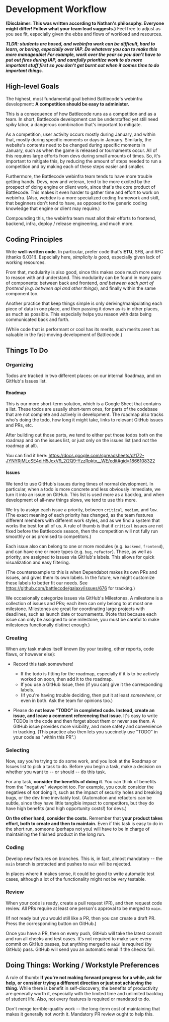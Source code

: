 # Development Workflow

**(Disclaimer: This was written according to Nathan's philosophy. Everyone might differ! Follow what your team lead suggests.)** Feel free to adjust as you see fit, especially given the ebbs and flows of workload and resources.

**_TLDR: students are hosed, and webinfra work can be difficult, hard to learn, or boring, especially over IAP. Do whatever you can to make this more manageable! For example, work over the year so you don't have to put out fires during IAP, and carefully prioritize work to do more important stuff first so you don't get burnt out when it comes time to do important things._**

## High-level Goals

The highest, most fundamental goal behind Battlecode's webinfra development: **A competition should be easy to administer.**

This is a consequence of how Battlecode runs as a competition and as a team. In short, Battlecode development can be understaffed yet still need spiky labor, a dangerous combination that's important to mitigate.

As a competition, user activity occurs mostly during January, and within that, mostly during specific moments or days in January. Similarly, the website's contents need to be changed during specific moments in January, such as when the game is released or tournaments occur. All of this requires large efforts from devs during small amounts of times. So, it's important to mitigate this, by reducing the amount of steps needed to run a competition and by making each of these steps easier and smaller.

Furthermore, the Battlecode webinfra team tends to have more trouble getting hands. Devs, new and veteran, tend to be more excited by the prospect of doing engine or client work, since that's the core product of Battlecode. This makes it even harder to gather time and effort to work on webinfra. (Also, webdev is a more specialized coding framework and skill, that beginners don't tend to have, as opposed to the generic coding knowledge that engine or client may require.)

Compounding this, the webinfra team must allot their efforts to frontend, backend, infra, deploy / release engineering, and much more.

## Coding Principles

Write **well-written code**. In particular, prefer code that's **ETU**, SFB, and RFC (thanks 6.031!). Especially here, _simplicity is good_, especially given lack of working resources.

From that, modularity is also good, since this makes code much more easy to reason with and understand. This modularity can be found in many pairs of components: between back and frontend, _and between each part of frontend (e.g. between api and other things_), and finally within the same component too.

Another practice that keep things simple is only deriving/manipulating each piece of data in one place, and then passing it down as-is in other places, as much as possible. This especially helps you reason with data being communicated back and forth.

(While code that is performant or cool has its merits, such merits aren't as valuable in the fast-moving development of Battlecode.)

## Things To Do

### Organizing

Todos are tracked in two different places: on our internal Roadmap, and on GitHub's Issues list.

#### Roadmap

This is our more short-term solution, which is a Google Sheet that contains a list. These todos are usually short-term ones, for parts of the codebase that are not complete and actively in development. The roadmap also tracks who's doing the todo, how long it might take, links to relevant GitHub issues and PRs, etc.

After building out those parts, we tend to either put those todos both on the roadmap and on the issues list, or just only on the issues list (and not the roadmap at all).

You can find it here: https://docs.google.com/spreadsheets/d/172-JYNYRjMLcSE4diH5JcxV9_2i2Q9-YzzRpktx__WE/edit#gid=1866108322

#### Issues

We tend to use GitHub's issues during times of normal development. In particular, when a todo is more concrete and less obviously immediate, we turn it into an issue on GitHub. This list is used more as a backlog, and when development of all-new things slows, we tend to use this more.

We try to assign each issue a priority, between `critical`, `medium`, and `low`. (The exact meaning of each priority has changed, as the team features different members with different work styles, and as we find a system that works the best for all of us. A rule of thumb is that if `critical` issues are not fixed before the Battlecode season, then the competition will not fully run smoothly or as promised to competitors.)

Each issue also can belong to one or more modules (e.g. `backend`, `frontend`), and can have one or more types (e.g. `bug`, `refactor`). These, as well as priority, are assigned to issues via GitHub's labels. This allows for quick visualization and easy filtering.

(The counterexample to this is when Dependabot makes its own PRs and issues, and gives them its own labels. In the future, we might customize these labels to better fit our needs. See https://github.com/battlecode/galaxy/issues/676 for tracking.)

We occasionally categorize issues via GitHub's Milestones. A milestone is a collection of issues and PRs; each item can only belong to at most one milestone. Milestones are great for coordinating large projects with deadlines, such as launch date or tournaments. (Note that because each issue can only be assigned to one milestone, you must be careful to make milestones functionally distinct enough.)

<!-- We used to use Projects. If we ever use them again, feel free to revive these words -->
<!-- To track and organize progress on the issues, we use GitHub's Projects. These sort todos (issues or custom ones) into distinct columns, with customization availability. For example, see here for the frontend project: https://github.com/battlecode/galaxy/projects/2. The left column lists the high-level goals and milestones, in order to make sure we're always aware of the big picture. Then, issues and PRs are sorted into high, medium, or low priority. -->

### Creating

When any task makes itself known (by your testing, other reports, code flaws, or however else):

- Record this task somewhere!

  - If the todo is fitting for the roadmap, especially if it is to be actively worked on soon, then add it to the roadmap.
  - If you use a GitHub Issue, then (if you can) give it the corresponding labels.
  - (If you're having trouble deciding, then put it at least _somewhere_, or even in both. Ask the team for opinions too.)

- Please do **not leave "TODO" in completed code. Instead, create an issue, and leave a comment referencing that issue**. It's easy to write TODOs in the code and then forget about them or never see them. A GitHub issue provides more visibility, and more safety and convenience in tracking.
  (This practice also then lets you succinctly use "TODO" in your code as "within this PR".)

### Selecting

Now, say you're trying to do some work, and you look at the Roadmap or Issues list to pick a task to do. Before you begin a task, make a decision on whether you want to -- or should -- do this task.

For any task, **consider the benefits of doing it**. You can think of benefits from the "negative" viewpoint too. For example, you could consider the negatives of _not_ doing it, such as the impact of security holes and breaking bugs, or the dev time inevitably lost. (Automation and refactors can be subtle, since they have little tangible impact to competitors, but they do have high benefits (and high opportunity costs!) for devs.)

**On the other hand, consider the costs.** Remember that **your product takes effort, both to create and then to maintain.** Even if this task is easy to do in the short run, someone (perhaps not you) will have to be in charge of maintaining the finished product in the long run.

### Coding

Develop new features on branches. This is, in fact, almost mandatory -- the `main` branch is protected and pushes to `main` will be rejected.

In places where it makes sense, it could be good to write automatic test cases, although a lot of the functionality might not be very testable.

### Review

When your code is ready, create a pull request (PR), and then request code review. All PRs require at least one person's approval to be merged to `main`.

(If not ready but you would still like a PR, then you can create a draft PR. Press the corresponding button on GitHub.)

Once you have a PR, then on every push, GitHub will take the latest commit and run all checks and test cases.
It's not required to make sure every commit on GitHub passes, but anything merged to `main` is required (by GitHub) pass. GitHub will send you an automatic email if the checks fail.

## Doing Things: Working / Workstyle Preferences

A rule of thumb: **If you're not making forward progress for a while, ask for help, or consider trying a different direction or just not achieving the thing**. While there is benefit in self-discovery, the benefits of productivity are generally worth it, especially with the limited time and unlimited backlog of student life. Also, not every features is required or mandated to do.

Don't merge terrible-quality work -- the long-term cost of maintaining that makes it generally not worth it. Mandatory PR review ought to help this.

